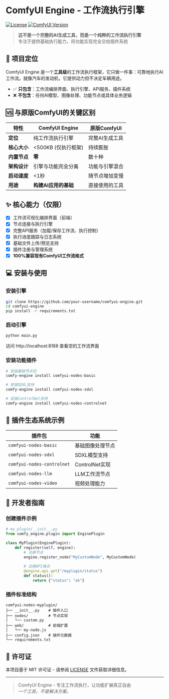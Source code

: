 # ComfyUI Engine - 工作流执行引擎

[![License](https://img.shields.io/badge/License-MIT-blue.svg)](LICENSE)
[![ComfyUI Version](https://img.shields.io/badge/ComfyUI-Compatible-2.0+-brightgreen)](https://github.com/comfyanonymous/ComfyUI)

> **这不是一个完整的AI生成工具，而是一个纯粹的工作流执行引擎**  
> 专注于提供基础执行能力，将功能实现完全交给插件系统

## 🚧 项目定位

ComfyUI Engine 是一个**工具级**的工作流执行框架，它只做一件事：可靠地执行AI工作流。就像汽车的发动机，它提供动力但不决定车辆用途。

- ✅ **只包含**：工作流编排界面、执行引擎、API服务、插件系统
- ❌ **不包含**：任何AI模型、图像处理、功能节点或具体业务逻辑

## 🆚 与原版ComfyUI的关键区别

| 特性 | ComfyUI Engine | 原版ComfyUI |
|------|---------------|------------|
| **定位** | 纯工作流执行引擎 | 完整AI生成工具 |
| **核心大小** | <500KB (仅执行框架) | 持续膨胀 |
| **内置节点** | **零** | 数十种 |
| **架构设计** | 引擎与功能完全分离 | 功能与引擎混合 |
| **启动速度** | <1秒 | 随节点增加变慢 |
| **用途** | **构建AI应用的基础** | 直接使用的工具 |

## ✨ 核心能力（仅限）

- [x] 工作流可视化编排界面（前端）
- [x] 节点连接与执行引擎
- [x] 完整API服务（加载/保存工作流、执行控制）
- [x] 执行进度跟踪与日志系统
- [x] 基础文件上传/预览支持
- [x] 插件注册与管理系统
- [x] **100%兼容现有ComfyUI工作流格式**

## 💻 安装与使用

### 安装引擎
```bash
git clone https://github.com/your-username/comfyui-engine.git
cd comfyui-engine
pip install -r requirements.txt
```

### 启动引擎
```bash
python main.py
```
访问 http://localhost:8188 查看空的工作流界面

### 安装功能插件
```bash
# 安装基础节点包
comfy-engine install comfyui-nodes-basic

# 安装SDXL支持
comfy-engine install comfyui-nodes-sdxl

# 安装ControlNet支持
comfy-engine install comfyui-nodes-controlnet
```

## 🧩 插件生态系统示例

| 插件包 | 功能 |
|--------|------|
| `comfyui-nodes-basic` | 基础图像处理节点 |
| `comfyui-nodes-sdxl` | SDXL模型支持 |
| `comfyui-nodes-controlnet` | ControlNet实现 |
| `comfyui-nodes-llm` | LLM工作流节点 |
| `comfyui-nodes-video` | 视频处理能力 |

## 🤖 开发者指南

### 创建插件示例
```python
# my_plugin/__init__.py
from comfy_engine.plugin import EnginePlugin

class MyPlugin(EnginePlugin):
    def register(self, engine):
        # 注册节点
        engine.register_node("MyCustomNode", MyCustomNode)
        
        # 注册API端点
        @engine.api.get("/myplugin/status")
        def status():
            return {"status": "ok"}
```

### 插件标准结构
```
comfyui-nodes-myplugin/
├── __init__.py    # 插件入口
├── nodes/         # 节点实现
│   └── custom.py
├── web/           # 前端扩展
│   └── my-node.js
├── config.json    # 插件元数据
└── requirements.txt
```

## 📄 许可证

本项目基于 MIT 许可证 - 请参阅 [LICENSE](LICENSE) 文件获取详细信息。

---

> ComfyUI Engine - 专注工作流执行，让功能扩展真正自由  
> *一个工具，不是解决方案。*
